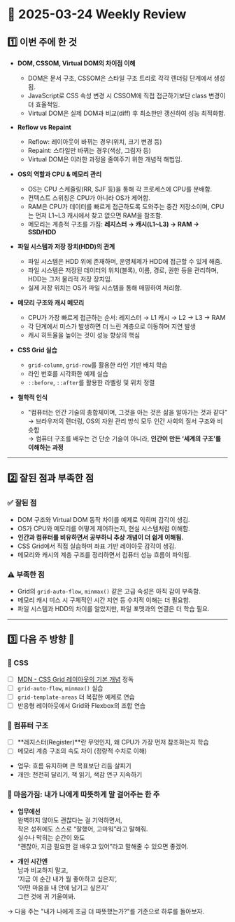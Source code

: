 # 📝 2025-03-24 Weekly Review

## 1️⃣ 이번 주에 한 것

- **DOM, CSSOM, Virtual DOM의 차이점 이해**
  - DOM은 문서 구조, CSSOM은 스타일 구조 트리로 각각 렌더링 단계에서 생성됨.
  - JavaScript로 CSS 속성 변경 시 CSSOM에 직접 접근하기보단 class 변경이 더 효율적임.
  - Virtual DOM은 실제 DOM과 비교(diff) 후 최소한만 갱신하여 성능 최적화함.

- **Reflow vs Repaint**
  - Reflow: 레이아웃이 바뀌는 경우(위치, 크기 변경 등)
  - Repaint: 스타일만 바뀌는 경우(색상, 그림자 등)
  - Virtual DOM은 이러한 과정을 줄여주기 위한 개념적 해법임.

- **OS의 역할과 CPU & 메모리 관리**
  - OS는 CPU 스케줄링(RR, SJF 등)을 통해 각 프로세스에 CPU를 분배함.
  - 컨텍스트 스위칭은 CPU가 아니라 OS가 제어함.
  - RAM은 CPU가 데이터를 빠르게 접근하도록 도와주는 중간 저장소이며, CPU는 먼저 L1~L3 캐시에서 찾고 없으면 RAM을 참조함.
  - 메모리는 계층적 구조를 가짐: **레지스터 → 캐시(L1~L3) → RAM → SSD/HDD**

- **파일 시스템과 저장 장치(HDD)의 관계**
  - 파일 시스템은 HDD 위에 존재하며, 운영체제가 HDD에 접근할 수 있게 해줌.
  - 파일 시스템은 저장된 데이터의 위치(블록), 이름, 경로, 권한 등을 관리하며, HDD는 그저 물리적 저장 장치임.
  - 실제 저장 위치는 OS가 파일 시스템을 통해 매핑하여 처리함.

- **메모리 구조와 캐시 메모리**
  - CPU가 가장 빠르게 접근하는 순서: 레지스터 → L1 캐시 → L2 → L3 → RAM
  - 각 단계에서 미스가 발생하면 더 느린 계층으로 이동하며 지연 발생
  - 캐시 히트율을 높이는 것이 성능 향상의 핵심

- **CSS Grid 실습**
  - `grid-column`, `grid-row`를 활용한 라인 기반 배치 학습
  - 라인 번호를 시각화한 예제 실습
  - `::before`, `::after`를 활용한 라벨링 및 위치 정렬

- **철학적 인식**
  - "컴퓨터는 인간 기술의 총합체이며, 그것을 아는 것은 삶을 알아가는 것과 같다"  
    → 브라우저의 렌더링, OS의 자원 관리 방식 모두 인간 사회의 질서 구조와 비슷함  
    → 컴퓨터 구조를 배우는 건 단순 기술이 아니라, **인간이 만든 ‘세계의 구조’를 이해하는 과정**

---

## 2️⃣ 잘된 점과 부족한 점

### ✅ 잘된 점

- DOM 구조와 Virtual DOM 동작 차이를 예제로 익히며 감각이 생김.
- OS가 CPU와 메모리를 어떻게 제어하는지, 현실 시스템처럼 이해함.
- **인간과 컴퓨터를 비유하면서 공부하니 추상 개념이 더 쉽게 이해됨.**
- CSS Grid에서 직접 실습하며 좌표 기반 레이아웃 감각이 생김.
- 메모리와 캐시의 계층 구조를 정리하면서 컴퓨터 성능 흐름이 파악됨.

### ⚠️ 부족한 점

- Grid의 `grid-auto-flow`, `minmax()` 같은 고급 속성은 아직 감이 부족함.
- 메모리 캐시 미스 시 구체적인 시간 지연 등 수치적 이해는 더 필요함.
- 파일 시스템과 HDD의 차이를 알았지만, 파일 포맷과의 연결은 더 학습 필요.

---

## 3️⃣ 다음 주 방향 🎯

### 📌 CSS
- [ ] [MDN - CSS Grid 레이아웃의 기본 개념](https://developer.mozilla.org/ko/docs/Web/CSS/CSS_grid_layout/Basic_concepts_of_grid_layout) 정독
- [ ] `grid-auto-flow`, `minmax()` 실습
- [ ] `grid-template-areas` 더 복잡한 예제로 연습
- [ ] 반응형 레이아웃에서 Grid와 Flexbox의 조합 연습

### 📌 컴퓨터 구조
- [ ] **레지스터(Register)**란 무엇인지, 왜 CPU가 가장 먼저 참조하는지 학습
- [ ] 메모리 계층 구조의 속도 차이 (정량적 수치로 이해)
- 업무: 흐름 유지하며 큰 목표보단 리듬 살피기
- 개인: 천천히 달리기, 책 읽기, 색감 연구 지속하기

### 💭 마음가짐: 내가 나에게 따뜻하게 말 걸어주는 한 주

- **업무에선**  
  완벽하지 않아도 괜찮다는 걸 기억하면서,  
  작은 성취에도 스스로 “잘했어, 고마워”라고 말해줘.  
  실수나 막히는 순간이 와도  
  “괜찮아, 지금 필요한 걸 배우고 있어”라고 말해줄 수 있으면 좋겠어.

- **개인 시간엔**  
  남과 비교하지 말고,  
  ‘지금 이 순간 내가 뭘 좋아하고 싶은지’,  
  ‘어떤 마음을 내 안에 남기고 싶은지’  
  그런 것에 귀 기울여봐.

→ 다음 주는 "내가 나에게 조금 더 따뜻했는가?"를 기준으로 하루를 돌아보자.
